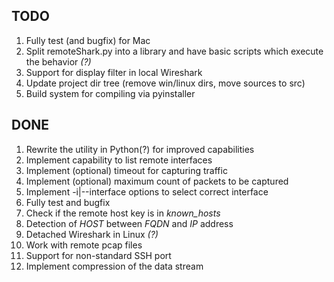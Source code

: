 ## TODO

1. Fully test (and bugfix) for Mac
1. Split remoteShark.py into a library and have basic scripts which execute the behavior _(?)_
1. Support for display filter in local Wireshark
1. Update project dir tree (remove win/linux dirs, move sources to src)
2. Build system for compiling via pyinstaller

## DONE

1. Rewrite the utility in Python(?) for improved capabilities
2. Implement capability to list remote interfaces
3. Implement (optional) timeout for capturing traffic
4. Implement (optional) maximum count of packets to be captured
5. Implement -i|--interface options to select correct interface
6. Fully test and bugfix
7. Check if the remote host key is in _known_hosts_  
8. Detection of *HOST* between *FQDN* and *IP* address
9. Detached Wireshark in Linux _(?)_
10. Work with remote pcap files
11. Support for non-standard SSH port
12. Implement compression of the data stream
